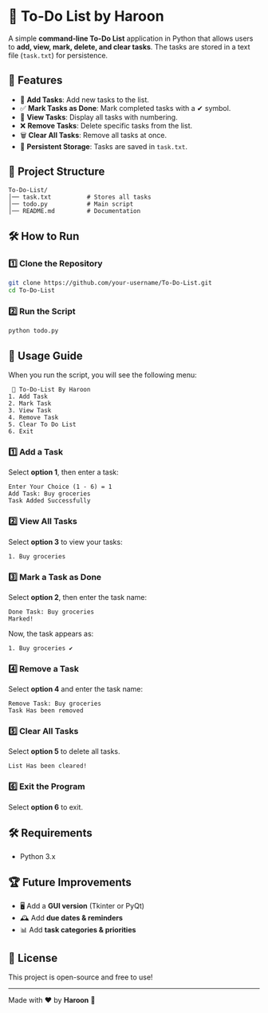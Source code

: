 # 📝 To-Do List by Haroon

A simple **command-line To-Do List** application in Python that allows users to **add, view, mark, delete, and clear tasks**. The tasks are stored in a text file (`task.txt`) for persistence.

## 🚀 Features
- 📌 **Add Tasks**: Add new tasks to the list.
- ✅ **Mark Tasks as Done**: Mark completed tasks with a ✔ symbol.
- 📖 **View Tasks**: Display all tasks with numbering.
- ❌ **Remove Tasks**: Delete specific tasks from the list.
- 🗑️ **Clear All Tasks**: Remove all tasks at once.
- 🔄 **Persistent Storage**: Tasks are saved in `task.txt`.

## 📂 Project Structure
```
To-Do-List/
│── task.txt          # Stores all tasks
│── todo.py           # Main script
│── README.md         # Documentation
```

## 🛠️ How to Run
### **1️⃣ Clone the Repository**
```bash
git clone https://github.com/your-username/To-Do-List.git
cd To-Do-List
```

### **2️⃣ Run the Script**
```bash
python todo.py
```

## 📌 Usage Guide
When you run the script, you will see the following menu:
```
 📜 To-Do-List By Haroon 
1. Add Task
2. Mark Task
3. View Task
4. Remove Task
5. Clear To Do List
6. Exit
```

### **1️⃣ Add a Task**
Select **option 1**, then enter a task:
```
Enter Your Choice (1 - 6) = 1
Add Task: Buy groceries
Task Added Successfully
```

### **2️⃣ View All Tasks**
Select **option 3** to view your tasks:
```
1. Buy groceries
```

### **3️⃣ Mark a Task as Done**
Select **option 2**, then enter the task name:
```
Done Task: Buy groceries
Marked!
```
Now, the task appears as:
```
1. Buy groceries ✔
```

### **4️⃣ Remove a Task**
Select **option 4** and enter the task name:
```
Remove Task: Buy groceries
Task Has been removed
```

### **5️⃣ Clear All Tasks**
Select **option 5** to delete all tasks.
```
List Has been cleared!
```

### **6️⃣ Exit the Program**
Select **option 6** to exit.

## 🛠️ Requirements
- Python 3.x

## 🏆 Future Improvements
- 🖥️ Add a **GUI version** (Tkinter or PyQt)
- 🕰️ Add **due dates & reminders**
- 📊 Add **task categories & priorities**

## 📜 License
This project is open-source and free to use!

---
Made with ❤️ by **Haroon** 🚀